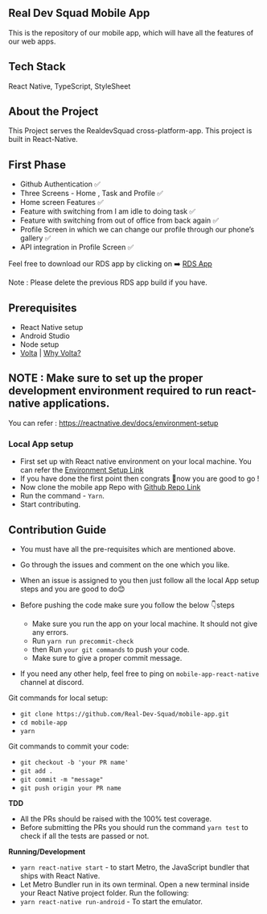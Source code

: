 ## Real Dev Squad Mobile App

This is the repository of our mobile app, which will have all the features of our web apps.

## Tech Stack

React Native, TypeScript, StyleSheet

## About the Project

This Project serves the RealdevSquad cross-platform-app. This project is built in React-Native.

## First Phase

- Github Authentication ✅
- Three Screens - Home , Task and Profile ✅
- Home screen Features ✅
- Feature with switching from I am idle to doing task ✅
- Feature with switching from out of office from back again ✅
- Profile Screen in which we can change our profile through our phone’s gallery ✅
- API integration in Profile Screen ✅

Feel free to download our RDS app by clicking on ➡️ [RDS App](https://drive.google.com/file/d/1xWEl6qXmDFY7MhogKbW-UKNrMZVhELLo/view?usp=sharing)

Note : Please delete the previous RDS app build if you have.


## Prerequisites

- React Native setup
- Android Studio
- Node setup
- [Volta](https://docs.volta.sh/guide/getting-started) | [Why Volta?](https://docs.volta.sh/guide/#why-volta)

## **NOTE** : Make sure to set up the proper development environment required to run react-native applications.

You can refer : https://reactnative.dev/docs/environment-setup

### Local App setup

- First set up with React native environment on your local machine. You can refer the [Environment Setup Link](https://reactnative.dev/docs/environment-setup)
- If you have done the first point then congrats 🎉now you are good to go !
- Now clone the mobile app Repo with [Github Repo Link](https://github.com/Real-Dev-Squad/mobile-app)
- Run the command - `Yarn`.
- Start contributing.

## Contribution Guide

- You must have all the pre-requisites which are mentioned above.
- Go through the issues and comment on the one which you like.
- When an issue is assigned to you then just follow all the local App setup steps and you are good to do😊
- Before pushing the code make sure you follow the below 👇steps

  - Make sure you run the app on your local machine. It should not give any errors.
  - Run `yarn run precommit-check`
  - then Run `your git commands` to push your code.
  - Make sure to give a proper commit message.
 
- If you need any other help, feel free to ping on `mobile-app-react-native` channel at discord.


Git commands for local setup:

- `git clone https://github.com/Real-Dev-Squad/mobile-app.git`
- `cd mobile-app`
- `yarn`

Git commands to commit your code:

- `git checkout -b 'your PR name'` 
- `git add .`
- `git commit -m "message"`
- `git push origin your PR name`

**TDD**

- All the PRs should be raised with the 100% test coverage.
- Before submitting the PRs you should run the command `yarn test` to check if all the tests are passed or not.

**Running/Development**

- `yarn react-native start` - to start Metro, the JavaScript bundler that ships with React Native.
- Let Metro Bundler run in its own terminal. Open a new terminal inside your React Native project folder. Run the following:
- `yarn react-native run-android` - To start the emulator.



